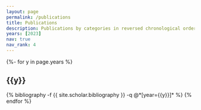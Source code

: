 ```yaml
---
layout: page
permalink: /publications
title: Publications
description: Publications by categories in reversed chronological order. 
years: [2023]
nav: true
nav_rank: 4
---
```

<!-- _pages/publications.md -->
<div class="publications">

{%- for y in page.years %}
  <h2 class="year">{{y}}</h2>
  {% bibliography -f {{ site.scholar.bibliography }} -q @*[year={{y}}]* %}
{% endfor %}

</div>



